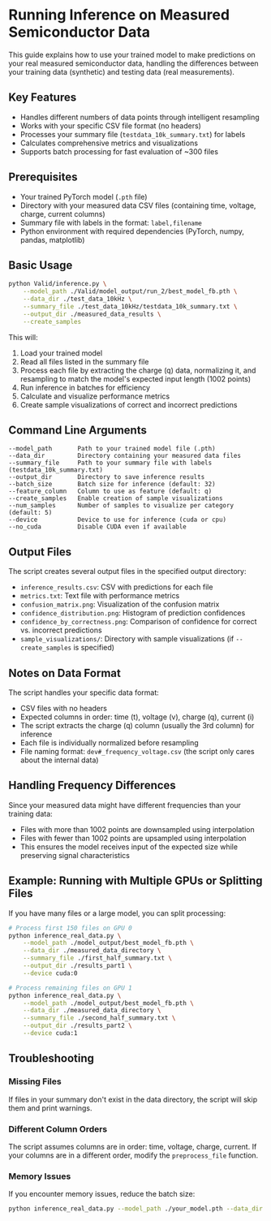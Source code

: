 # Running Inference on Measured Semiconductor Data

This guide explains how to use your trained model to make predictions on your real measured semiconductor data, handling the differences between your training data (synthetic) and testing data (real measurements).

## Key Features

- Handles different numbers of data points through intelligent resampling
- Works with your specific CSV file format (no headers)
- Processes your summary file (`testdata_10k_summary.txt`) for labels
- Calculates comprehensive metrics and visualizations
- Supports batch processing for fast evaluation of ~300 files

## Prerequisites

- Your trained PyTorch model (`.pth` file)
- Directory with your measured data CSV files (containing time, voltage, charge, current columns)
- Summary file with labels in the format: `label,filename`
- Python environment with required dependencies (PyTorch, numpy, pandas, matplotlib)

## Basic Usage

```bash
python Valid/inference.py \
    --model_path ./Valid/model_output/run_2/best_model_fb.pth \
    --data_dir ./test_data_10kHz \
    --summary_file ./test_data_10kHz/testdata_10k_summary.txt \
    --output_dir ./measured_data_results \
    --create_samples
```

This will:

1. Load your trained model
2. Read all files listed in the summary file
3. Process each file by extracting the charge (q) data, normalizing it, and resampling to match the model's expected input length (1002 points)
4. Run inference in batches for efficiency
5. Calculate and visualize performance metrics
6. Create sample visualizations of correct and incorrect predictions

## Command Line Arguments

```
--model_path       Path to your trained model file (.pth)
--data_dir         Directory containing your measured data files
--summary_file     Path to your summary file with labels (testdata_10k_summary.txt)
--output_dir       Directory to save inference results
--batch_size       Batch size for inference (default: 32)
--feature_column   Column to use as feature (default: q)
--create_samples   Enable creation of sample visualizations
--num_samples      Number of samples to visualize per category (default: 5)
--device           Device to use for inference (cuda or cpu)
--no_cuda          Disable CUDA even if available
```

## Output Files

The script creates several output files in the specified output directory:

- `inference_results.csv`: CSV with predictions for each file
- `metrics.txt`: Text file with performance metrics
- `confusion_matrix.png`: Visualization of the confusion matrix
- `confidence_distribution.png`: Histogram of prediction confidences
- `confidence_by_correctness.png`: Comparison of confidence for correct vs. incorrect predictions
- `sample_visualizations/`: Directory with sample visualizations (if `--create_samples` is specified)

## Notes on Data Format

The script handles your specific data format:

- CSV files with no headers
- Expected columns in order: time (t), voltage (v), charge (q), current (i)
- The script extracts the charge (q) column (usually the 3rd column) for inference
- Each file is individually normalized before resampling
- File naming format: `dev#_frequency_voltage.csv` (the script only cares about the internal data)

## Handling Frequency Differences

Since your measured data might have different frequencies than your training data:

- Files with more than 1002 points are downsampled using interpolation
- Files with fewer than 1002 points are upsampled using interpolation
- This ensures the model receives input of the expected size while preserving signal characteristics

## Example: Running with Multiple GPUs or Splitting Files

If you have many files or a large model, you can split processing:

```bash
# Process first 150 files on GPU 0
python inference_real_data.py \
    --model_path ./model_output/best_model_fb.pth \
    --data_dir ./measured_data_directory \
    --summary_file ./first_half_summary.txt \
    --output_dir ./results_part1 \
    --device cuda:0

# Process remaining files on GPU 1
python inference_real_data.py \
    --model_path ./model_output/best_model_fb.pth \
    --data_dir ./measured_data_directory \
    --summary_file ./second_half_summary.txt \
    --output_dir ./results_part2 \
    --device cuda:1
```

## Troubleshooting

### Missing Files

If files in your summary don't exist in the data directory, the script will skip them and print warnings.

### Different Column Orders

The script assumes columns are in order: time, voltage, charge, current. If your columns are in a different order, modify the `preprocess_file` function.

### Memory Issues

If you encounter memory issues, reduce the batch size:

```bash
python inference_real_data.py --model_path ./your_model.pth --data_dir ./your_data --summary_file ./summary.txt --batch_size 8
```
